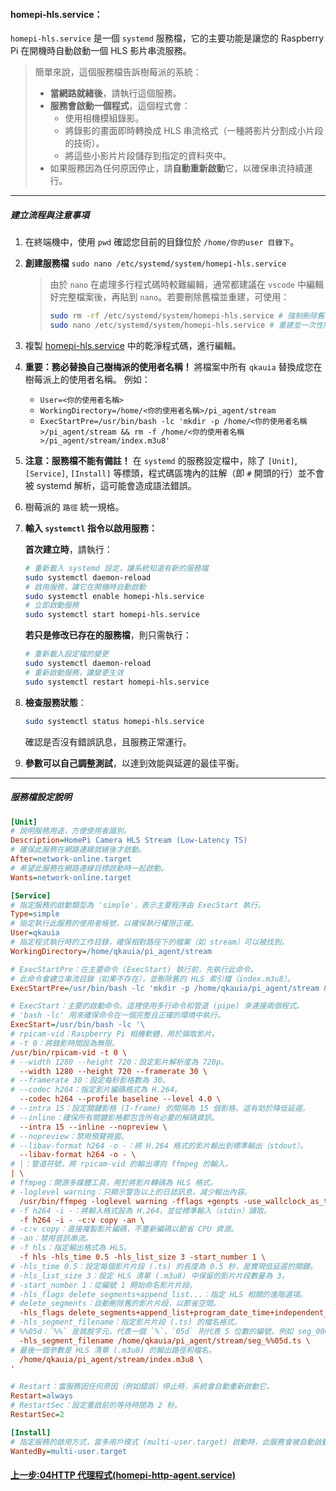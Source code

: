 <!-- markdownlint-disable -->

#### homepi-hls.service：

`homepi-hls.service` 是一個 `systemd` 服務檔，它的主要功能是讓您的 Raspberry Pi 在開機時自動啟動一個 HLS 影片串流服務。

> 簡單來說，這個服務檔告訴樹莓派的系統：
>
> - **當網路就緒後**，請執行這個服務。
> - **服務會啟動一個程式**，這個程式會：
>   - 使用相機模組錄影。
>   - 將錄影的畫面即時轉換成 HLS 串流格式（一種將影片分割成小片段的技術）。
>   - 將這些小影片片段儲存到指定的資料夾中。
> - 如果服務因為任何原因停止，請**自動重新啟動**它，以確保串流持續運行。

---

##### 建立流程與注意事項

1.  在終端機中，使用 `pwd` 確認您目前的目錄位於 `/home/你的user 目錄下`。

2.  **創建服務檔**
    `sudo nano /etc/systemd/system/homepi-hls.service`

    > 由於 `nano` 在處理多行程式碼時較難編輯，通常都建議在 `vscode` 中編輯好完整檔案後，再貼到 `nano`。若要刪除舊檔並重建，可使用：
    >
    > ```bash
    > sudo rm -rf /etc/systemd/system/homepi-hls.service # 強制刪除舊檔
    > sudo nano /etc/systemd/system/homepi-hls.service # 重建並一次性貼上
    > ```

3.  複製 [homepi-hls.service](homepi-hls.service) 中的乾淨程式碼，進行編輯。

4.  **重要：務必替換自己樹梅派的使用者名稱！**
    將檔案中所有 `qkauia` 替換成您在樹莓派上的使用者名稱。
    例如：

    - `User=<你的使用者名稱>`
    - `WorkingDirectory=/home/<你的使用者名稱>/pi_agent/stream`
    - `ExecStartPre=/usr/bin/bash -lc 'mkdir -p /home/<你的使用者名稱>/pi_agent/stream && rm -f /home/<你的使用者名稱>/pi_agent/stream/index.m3u8'`

5.  **注意：服務檔不能有備註！**
    在 `systemd` 的服務設定檔中，除了 `[Unit]`, `[Service]`, `[Install]` 等標頭，程式碼區塊內的註解（即 `#` 開頭的行）並不會被 systemd 解析，這可能會造成語法錯誤。

6.  樹莓派的 `路徑` 統一規格。

7.  **輸入 `systemctl` 指令以啟用服務：**

    **首次建立時**，請執行：

    ```bash
    # 重新載入 systemd 設定，讓系統知道有新的服務檔
    sudo systemctl daemon-reload
    # 啟用服務，讓它在開機時自動啟動
    sudo systemctl enable homepi-hls.service
    # 立即啟動服務
    sudo systemctl start homepi-hls.service
    ```

    **若只是修改已存在的服務檔**，則只需執行：

    ```bash
    # 重新載入設定檔的變更
    sudo systemctl daemon-reload
    # 重新啟動服務，讓變更生效
    sudo systemctl restart homepi-hls.service
    ```

8.  **檢查服務狀態**：

    ```bash
    sudo systemctl status homepi-hls.service
    ```

    確認是否沒有錯誤訊息，且服務正常運行。

9.  **參數可以自己調整測試**，以達到效能與延遲的最佳平衡。

---

##### 服務檔設定說明

```ini
[Unit]
# 說明服務用途，方便使用者識別。
Description=HomePi Camera HLS Stream (Low-Latency TS)
# 確保此服務在網路連線就緒後才啟動。
After=network-online.target
# 希望此服務在網路連線目標啟動時一起啟動。
Wants=network-online.target

[Service]
# 指定服務的啟動類型為 'simple'，表示主要程序由 ExecStart 執行。
Type=simple
# 指定執行此服務的使用者帳號，以確保執行權限正確。
User=qkauia
# 指定程式執行時的工作目錄，確保相對路徑下的檔案（如 stream）可以被找到。
WorkingDirectory=/home/qkauia/pi_agent/stream

# ExecStartPre：在主要命令 (ExecStart) 執行前，先執行此命令。
# 此命令會建立串流目錄（如果不存在），並刪除舊的 HLS 索引檔（index.m3u8）。
ExecStartPre=/usr/bin/bash -lc 'mkdir -p /home/qkauia/pi_agent/stream && rm -f /home/qkauia/pi_agent/stream/index.m3u8'

# ExecStart：主要的啟動命令。這裡使用多行命令和管道 (pipe) 來連接兩個程式。
# 'bash -lc' 用來確保命令在一個完整且正確的環境中執行。
ExecStart=/usr/bin/bash -lc '\
# rpicam-vid：Raspberry Pi 相機軟體，用於擷取影片。
# -t 0：將錄影時間設為無限。
/usr/bin/rpicam-vid -t 0 \
# --width 1280 --height 720：設定影片解析度為 720p。
  --width 1280 --height 720 --framerate 30 \
# --framerate 30：設定每秒影格數為 30。
# --codec h264：指定影片編碼格式為 H.264。
  --codec h264 --profile baseline --level 4.0 \
# --intra 15：設定關鍵影格 (I-frame) 的間隔為 15 個影格。這有助於降低延遲。
# --inline：確保所有關鍵影格都包含所有必要的解碼資訊。
  --intra 15 --inline --nopreview \
# --nopreview：禁用預覽視窗。
# --libav-format h264 -o -：將 H.264 格式的影片輸出到標準輸出（stdout）。
  --libav-format h264 -o - \
# |：管道符號，將 rpicam-vid 的輸出導向 ffmpeg 的輸入。
| \
# ffmpeg：開源多媒體工具，用於將影片轉碼為 HLS 格式。
# -loglevel warning：只顯示警告以上的日誌訊息，減少輸出內容。
  /usr/bin/ffmpeg -loglevel warning -fflags +genpts -use_wallclock_as_timestamps 1 \
# -f h264 -i -：將輸入格式設為 H.264，並從標準輸入（stdin）讀取。
  -f h264 -i - -c:v copy -an \
# -c:v copy：直接複製影片編碼，不重新編碼以節省 CPU 資源。
# -an：禁用音訊串流。
# -f hls：指定輸出格式為 HLS。
  -f hls -hls_time 0.5 -hls_list_size 3 -start_number 1 \
# -hls_time 0.5：設定每個影片片段 (.ts) 的長度為 0.5 秒，是實現低延遲的關鍵。
# -hls_list_size 3：設定 HLS 清單 (.m3u8) 中保留的影片片段數量為 3。
# -start_number 1：從編號 1 開始命名影片片段。
# -hls_flags delete_segments+append_list...：指定 HLS 相關的進階選項。
# delete_segments：自動刪除舊的影片片段，以節省空間。
  -hls_flags delete_segments+append_list+program_date_time+independent_segments+temp_file \
# -hls_segment_filename：指定影片片段 (.ts) 的檔名格式。
# %%05d：`%%` 是跳脫字元，代表一個 `%`，`05d` 則代表 5 位數的編號，例如 seg_00001.ts。
  -hls_segment_filename /home/qkauia/pi_agent/stream/seg_%%05d.ts \
# 最後一個參數是 HLS 清單 (.m3u8) 的輸出路徑和檔名。
  /home/qkauia/pi_agent/stream/index.m3u8 \
'

# Restart：當服務因任何原因（例如錯誤）停止時，系統會自動重新啟動它。
Restart=always
# RestartSec：設定重啟前的等待時間為 2 秒。
RestartSec=2

[Install]
# 指定服務的啟用方式，當多用戶模式 (multi-user.target) 啟動時，此服務會被自動啟動。
WantedBy=multi-user.target
```

#### [上一步:04HTTP 代理程式(homepi-http-agent.service)](<04HTTP代理程式(homepi-http-agent.service).md>)
